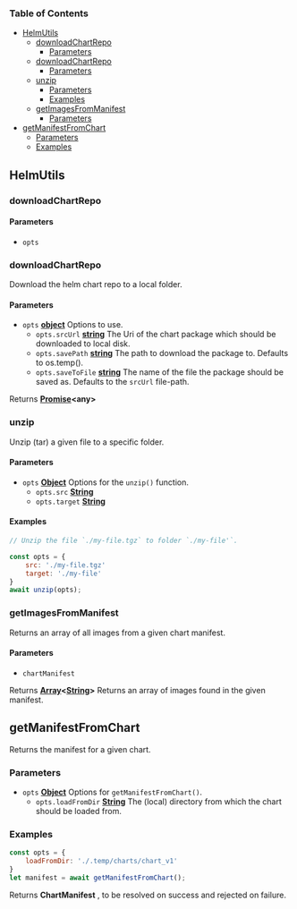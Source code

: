 <!-- Generated by documentation.js. Update this documentation by updating the source code. -->

### Table of Contents

-   [HelmUtils][1]
    -   [downloadChartRepo][2]
        -   [Parameters][3]
    -   [downloadChartRepo][4]
        -   [Parameters][5]
    -   [unzip][6]
        -   [Parameters][7]
        -   [Examples][8]
    -   [getImagesFromManifest][9]
        -   [Parameters][10]
-   [getManifestFromChart][11]
    -   [Parameters][12]
    -   [Examples][13]

## HelmUtils

### downloadChartRepo

#### Parameters

-   `opts`  

### downloadChartRepo

Download the helm chart repo to a local folder.

#### Parameters

-   `opts` **[object][14]** Options to use.
    -   `opts.srcUrl` **[string][15]** The Uri of the chart package which should be downloaded to local disk.
    -   `opts.savePath` **[string][15]** The path to download the package to. Defaults to os.temp().
    -   `opts.saveToFile` **[string][15]** The name of the file the package should be saved as. Defaults to the `srcUrl` file-path.

Returns **[Promise][16]&lt;any>** 

### unzip

Unzip (tar) a given file to a specific folder.

#### Parameters

-   `opts` **[Object][14]** Options for the `unzip()` function.
    -   `opts.src` **[String][15]** 
    -   `opts.target` **[String][15]** 

#### Examples

```javascript
// Unzip the file `./my-file.tgz` to folder `./my-file'`.

const opts = {
    src: './my-file.tgz'
    target: './my-file'
}
await unzip(opts);
```

### getImagesFromManifest

Returns an array of all images from a given chart manifest.

#### Parameters

-   `chartManifest`  

Returns **[Array][17]&lt;[String][15]>** Returns an array of images found in the given manifest.

## getManifestFromChart

Returns the manifest for a given chart.

### Parameters

-   `opts` **[Object][14]** Options for `getManifestFromChart()`.
    -   `opts.loadFromDir` **[String][15]** The (local) directory from which the chart should be loaded from.

### Examples

```javascript
const opts = {
    loadFromDir: './.temp/charts/chart_v1'
}
let manifest = await getManifestFromChart();
```

Returns **ChartManifest** , to be resolved on success and rejected on failure.

[1]: #helmutils

[2]: #downloadchartrepo

[3]: #parameters

[4]: #downloadchartrepo-1

[5]: #parameters-1

[6]: #unzip

[7]: #parameters-2

[8]: #examples

[9]: #getimagesfrommanifest

[10]: #parameters-3

[11]: #getmanifestfromchart

[12]: #parameters-4

[13]: #examples-1

[14]: https://developer.mozilla.org/docs/Web/JavaScript/Reference/Global_Objects/Object

[15]: https://developer.mozilla.org/docs/Web/JavaScript/Reference/Global_Objects/String

[16]: https://developer.mozilla.org/docs/Web/JavaScript/Reference/Global_Objects/Promise

[17]: https://developer.mozilla.org/docs/Web/JavaScript/Reference/Global_Objects/Array
